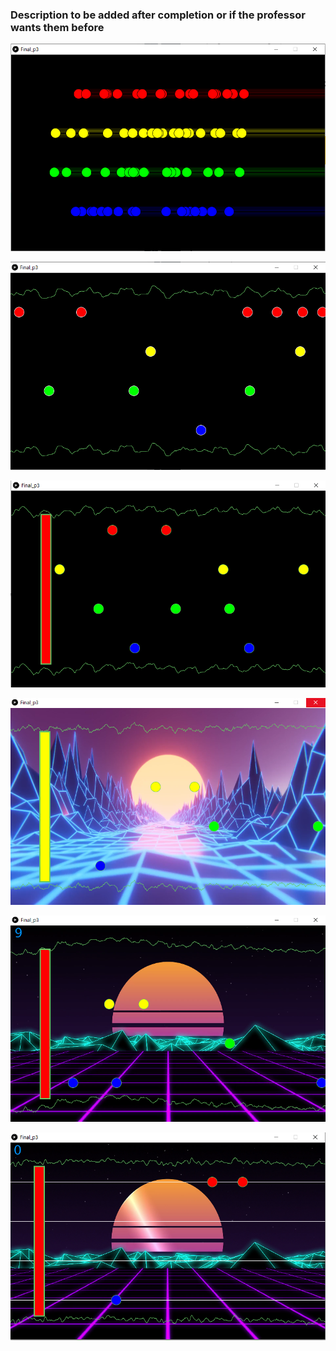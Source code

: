 ### Description to be added after completion or if the professor wants them before

![](pic1.png)

![](pic2.png)

![](pic3.png)

![](pic4.png)

![](pic5.png)

![](pic6.png)
